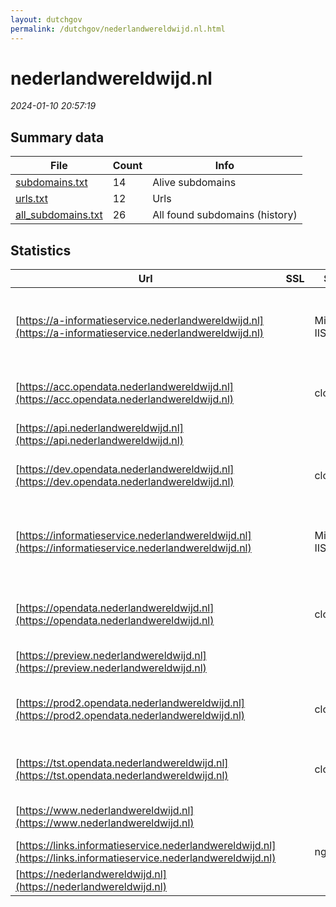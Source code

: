 ```yaml
---
layout: dutchgov
permalink: /dutchgov/nederlandwereldwijd.nl.html
---
```



# nederlandwereldwijd.nl
*2024-01-10 20:57:19*
## Summary data


| File       | Count | Info |
|------------|-------|------|
|[subdomains.txt](/data/nederlandwereldwijd.nl/subdomains.txt)|14|Alive subdomains|
|[urls.txt](/data/nederlandwereldwijd.nl/urls.txt)|12|Urls|
|[all_subdomains.txt](/data/nederlandwereldwijd.nl/all_subdomains.txt)|26|All found subdomains (history)|


## Statistics


| Url | SSL | Server | Cookie | HSTS | CSP | XFO | XXP | RP | Tech |Title |
|------------|-------|------|------|------|------|------|------|------|------|------|
|[https://a-informatieservice.nederlandwereldwijd.nl](https://a-informatieservice.nederlandwereldwijd.nl)| |Microsoft-IIS/10.0|:white_check_mark: |:white_check_mark: |:warning: | :white_check_mark: | | :white_check_mark: |Azure HSTS IIS:10.0 Microsoft ASP.NET Windows Server|Informatieservic...|
|[https://acc.opendata.nederlandwereldwijd.nl](https://acc.opendata.nederlandwereldwijd.nl)| |cloudflare|:white_check_mark: | | | :white_check_mark: | | :white_check_mark: |Cloudflare Cloudflare Bot Management||
|[https://api.nederlandwereldwijd.nl](https://api.nederlandwereldwijd.nl)| || |:white_check_mark: | :white_check_mark:| :white_check_mark: | | :white_check_mark: |HSTS||
|[https://dev.opendata.nederlandwereldwijd.nl](https://dev.opendata.nederlandwereldwijd.nl)| |cloudflare|:white_check_mark: | | | :white_check_mark: | | :white_check_mark: |Cloudflare Cloudflare Bot Management||
|[https://informatieservice.nederlandwereldwijd.nl](https://informatieservice.nederlandwereldwijd.nl)| |Microsoft-IIS/10.0|:white_check_mark: |:white_check_mark: |:warning: | :white_check_mark: | | :white_check_mark: |Azure HSTS IIS:10.0 Microsoft ASP.NET Windows Server|Informatieservic...|
|[https://opendata.nederlandwereldwijd.nl](https://opendata.nederlandwereldwijd.nl)| |cloudflare|:white_check_mark: |:white_check_mark: | :white_check_mark:| :white_check_mark: | :white_check_mark: | :white_check_mark: |Cloudflare Cloudflare Bot Management HSTS||
|[https://preview.nederlandwereldwijd.nl](https://preview.nederlandwereldwijd.nl)| || |:white_check_mark: | | | | :white_check_mark: |HSTS||
|[https://prod2.opendata.nederlandwereldwijd.nl](https://prod2.opendata.nederlandwereldwijd.nl)| |cloudflare|:white_check_mark: |:white_check_mark: | :white_check_mark:| :white_check_mark: | :white_check_mark: | :white_check_mark: |Cloudflare Cloudflare Bot Management HSTS||
|[https://tst.opendata.nederlandwereldwijd.nl](https://tst.opendata.nederlandwereldwijd.nl)| |cloudflare|:white_check_mark: | | | :white_check_mark: | | :white_check_mark: |Cloudflare Cloudflare Bot Management||
|[https://www.nederlandwereldwijd.nl](https://www.nederlandwereldwijd.nl)| || |:white_check_mark: | :white_check_mark:| :white_check_mark: | | :white_check_mark: |Bloomreach HSTS HTTP/3|Home | Nederland...|
|[https://links.informatieservice.nederlandwereldwijd.nl](https://links.informatieservice.nederlandwereldwijd.nl)| |nginx| | | | | | :white_check_mark: |Nginx|404 Not Found|
|[https://nederlandwereldwijd.nl](https://nederlandwereldwijd.nl)| || |:white_check_mark: | :white_check_mark:| :white_check_mark: | | :white_check_mark: |HSTS HTTP/3||